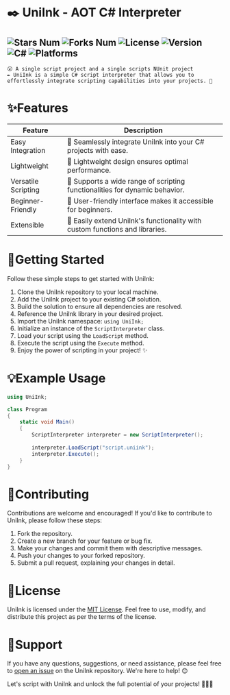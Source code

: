 # ✒️ UniInk - AOT C# Interpreter

![Stars Num](https://img.shields.io/github/stars/Arc-huangjingtong/UniInk-CSharpInterpreter4Unity?style=social&logo=github)
![Forks Num](https://img.shields.io/github/forks/Arc-huangjingtong/UniInk-CSharpInterpreter4Unity?style=social&logo=github)
![License  ](https://img.shields.io/badge/license-MIT-yellow)
![Version  ](https://img.shields.io/badge/version-1.0.0-green)
![C#       ](https://img.shields.io/badge/CSharp-8.0%20or%20later-blue)
![Platforms](https://img.shields.io/badge/platforms-Android%20|%20Windows-lightgrey)
---

```
😮 A single script project and a single scripts NUnit project
✒️ UniInk is a simple C# script interpreter that allows you to effortlessly integrate scripting capabilities into your projects. 🎉
```


# ✨Features 

| Feature             | Description                                                                  |
|---------------------|------------------------------------------------------------------------------|
| Easy Integration    | 🧩 Seamlessly integrate UniInk into your C# projects with ease.              |
| Lightweight         | 💪 Lightweight design ensures optimal performance.                           |
| Versatile Scripting | 📝 Supports a wide range of scripting functionalities for dynamic behavior.  |
| Beginner-Friendly   | 🙌 User-friendly interface makes it accessible for beginners.                |
| Extensible          | 🔌 Easily extend UniInk's functionality with custom functions and libraries. |

# 🚀Getting Started 

Follow these simple steps to get started with UniInk:

1. Clone the UniInk repository to your local machine.
2. Add the UniInk project to your existing C# solution.
3. Build the solution to ensure all dependencies are resolved.
4. Reference the UniInk library in your desired project.
5. Import the UniInk namespace: `using UniInk;`
6. Initialize an instance of the `ScriptInterpreter` class.
7. Load your script using the `LoadScript` method.
8. Execute the script using the `Execute` method.
9. Enjoy the power of scripting in your project! ✨

# 💡Example Usage 

```csharp
using UniInk;

class Program
{
    static void Main()
    {
        ScriptInterpreter interpreter = new ScriptInterpreter();
        
        interpreter.LoadScript("script.uniink");
        interpreter.Execute();
    }
}
```

# 🤝Contributing 

Contributions are welcome and encouraged! If you'd like to contribute to UniInk, please follow these steps:

1. Fork the repository.
2. Create a new branch for your feature or bug fix.
3. Make your changes and commit them with descriptive messages.
4. Push your changes to your forked repository.
5. Submit a pull request, explaining your changes in detail.

# 📝License 

UniInk is licensed under the [MIT License](LICENSE). Feel free to use, modify, and distribute this project as per the
terms of the license.

# 💬Support 

If you have any questions, suggestions, or need assistance, please feel free
to [open an issue](https://github.com/username/UniInk/issues) on the UniInk repository. We're here to help! 😊

Let's script with UniInk and unlock the full potential of your projects! 🚀💡🌟